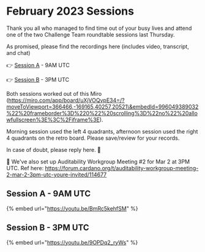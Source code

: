 # February 2023 Sessions

Thank you all who managed to find time out of your busy lives and attend one of the two Challenge Team roundtable sessions last Thursday.

As promised, please find the recordings here (includes video, transcript, and chat)

👉 [Session A](https://www.youtube.com/redirect?event=video\_description\&redir\_token=QUFFLUhqbVZIUThKTTVSOWtQTDB2eHFDUmZHd0diMzJwd3xBQ3Jtc0trZ3lUMURVdkp0cWFfOUJ3Y3kyeEE5a1BXeG0zOTRkMFBETmdCTjlIbElsOW1xSDJBUTBaaVM1alg5NmFFZS1qLWxyQ2JkVC1RTUdVWHhwbFQ3bXFmZ2pSaDVyWFI0OUlhZUNkZVJiZk1xUUpjbnRuSQ\&q=https%3A%2F%2Fus06web.zoom.us%2Frec%2Fshare%2FTQwwM7ye3IMlB0AeUEISUD5M-TPOx4\_RWCsPgatF2-czA3mWdXbtDvbGZ\_ob9Mbi.JIYKmMLYzRb23dar\&v=9OPDq2\_ryWs) - 9AM UTC

👉 [Session B](https://us06web.zoom.us/rec/share/JJOgMWnXnAPr4XK3zZ5emcgEuR1SkTQcM-l5uwLJJxrx1Q9N0PhX8yDuzqAjnVxU.7m62g38uIX3tD72l) - 3PM UTC

Both sessions worked out of this Miro (https://miro.com/app/board/uXjVOQvpE34=/?moveToViewport=366466,-169165,40257,20521\&embedId=996049389032%22%20frameborder%3D%220%22%20scrolling%3D%22no%22%20allowfullscreen%3E%3C%2Fiframe%3E).&#x20;

Morning session used the left 4 quadrants, afternoon session used the right 4 quadrants on the retro board. Please save/review for your records.

In case of doubt, please reply here. 🙌

💫 We've also set up Auditability Workgroup Meeting #2 for Mar 2 at 3PM UTC. Ref here: https://forum.cardano.org/t/auditability-workgroup-meeting-2-mar-2-3pm-utc-youre-invited/114677

## Session A - 9AM UTC

{% embed url="https://youtu.be/BmRc5kehfSM" %}

## Session B - 3PM UTC

{% embed url="https://youtu.be/9OPDq2_ryWs" %}
